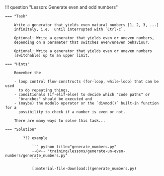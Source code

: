 !!! question "Lesson: Generate even and odd numbers"

    === "Task"
    
        Write a generator that yields even natural numbers [1, 2, 3, ...]
        infinitely, i.e.  until interrupted with `Ctrl-c`.

        Optional: Write a generator that yields even or uneven numbers,
        depending on a parameter that switches even/uneven behaviour.

        Optional: Write a generator that yields even or uneven numbers
        (switchable) up to an upper limit.

    === "Hints"

        Remember the 
        
        - loop control flow constructs (for-loop, while-loop) that can be used
          to do repeating things,
        - conditionals (if-elif-else) to decide which "code paths" or
          "branches" should be executed and
        - (maybe) the modulo operator or the `divmod()` built-in function for a
          possibility to check if a number is even or not.

        There are many ways to solve this task... 

    === "Solution"

            ??? example

                ``` python title="generate_numbers.py"
                --8<-- "training/lessons/generate-un-even-numbers/generate_numbers.py"
                ```

                [:material-file-download:](generate_numbers.py)
